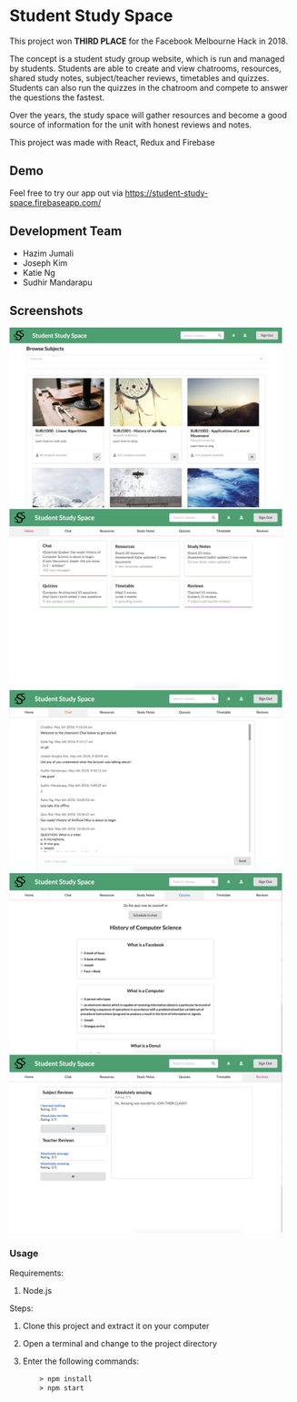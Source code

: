 # Student Study Space

This project won <strong>THIRD PLACE</strong> for the Facebook Melbourne Hack in 2018.


The concept is a student study group website, which is run and managed by students.
Students are able to create and view chatrooms, resources, shared study notes, subject/teacher reviews, timetables and quizzes.
Students can also run the quizzes in the chatroom and compete to answer the questions the fastest.

Over the years, the study space will gather resources and become a good source of information for the unit with honest reviews and notes.


This project was made with React, Redux and Firebase


## Demo

Feel free to try our app out via https://student-study-space.firebaseapp.com/


## Development Team
- Hazim Jumali
- Joseph Kim
- Katie Ng
- Sudhir Mandarapu

## Screenshots

<img src="/screenshots/screenshot1.png" width="480">
<img src="/screenshots/screenshot2.png" width="480">
<img src="/screenshots/screenshot3.png" width="480">
<img src="/screenshots/screenshot4.png" width="480">
<img src="/screenshots/screenshot5.png" width="480">


### Usage ###

Requirements:

1. Node.js

Steps:

1. Clone this project and extract it on your computer
2. Open a terminal and change to the project directory
3. Enter the following commands:

	```
		> npm install
		> npm start
	```
